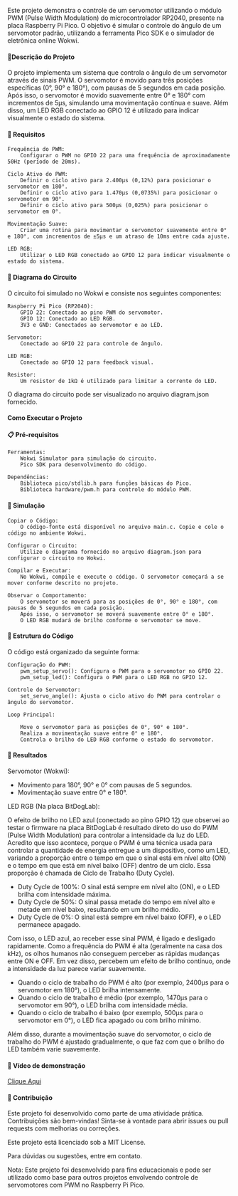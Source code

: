 Este projeto demonstra o controle de um servomotor utilizando o módulo PWM (Pulse Width Modulation) do microcontrolador RP2040, presente na placa Raspberry Pi Pico. O objetivo é simular o controle do ângulo de um servomotor padrão, utilizando a ferramenta Pico SDK e o simulador de eletrônica online Wokwi.

#### 📝Descrição do Projeto

O projeto implementa um sistema que controla o ângulo de um servomotor através de sinais PWM. O servomotor é movido para três posições específicas (0°, 90° e 180°), com pausas de 5 segundos em cada posição. Após isso, o servomotor é movido suavemente entre 0° e 180° com incrementos de 5μs, simulando uma movimentação contínua e suave. Além disso, um LED RGB conectado ao GPIO 12 é utilizado para indicar visualmente o estado do sistema.

#### 📌 Requisitos

    Frequência do PWM:
        Configurar o PWM no GPIO 22 para uma frequência de aproximadamente 50Hz (período de 20ms).

    Ciclo Ativo do PWM:
        Definir o ciclo ativo para 2.400μs (0,12%) para posicionar o servomotor em 180°.
        Definir o ciclo ativo para 1.470μs (0,0735%) para posicionar o servomotor em 90°.
        Definir o ciclo ativo para 500μs (0,025%) para posicionar o servomotor em 0°.

    Movimentação Suave:
        Criar uma rotina para movimentar o servomotor suavemente entre 0° e 180°, com incrementos de ±5μs e um atraso de 10ms entre cada ajuste.

    LED RGB:
        Utilizar o LED RGB conectado ao GPIO 12 para indicar visualmente o estado do sistema.

#### 🔧 Diagrama do Circuito

O circuito foi simulado no Wokwi e consiste nos seguintes componentes:

    Raspberry Pi Pico (RP2040):
        GPIO 22: Conectado ao pino PWM do servomotor.
        GPIO 12: Conectado ao LED RGB.
        3V3 e GND: Conectados ao servomotor e ao LED.

    Servomotor:
        Conectado ao GPIO 22 para controle de ângulo.

    LED RGB:
        Conectado ao GPIO 12 para feedback visual.

    Resistor:
        Um resistor de 1kΩ é utilizado para limitar a corrente do LED.

O diagrama do circuito pode ser visualizado no arquivo diagram.json fornecido.
#### Como Executar o Projeto
#### 📋 Pré-requisitos

    Ferramentas:
        Wokwi Simulator para simulação do circuito.
        Pico SDK para desenvolvimento do código.

    Dependências:
        Biblioteca pico/stdlib.h para funções básicas do Pico.
        Biblioteca hardware/pwm.h para controle do módulo PWM.

#### 🚀 Simulação

    Copiar o Código:
        O código-fonte está disponível no arquivo main.c. Copie e cole o código no ambiente Wokwi.

    Configurar o Circuito:
        Utilize o diagrama fornecido no arquivo diagram.json para configurar o circuito no Wokwi.

    Compilar e Executar:
        No Wokwi, compile e execute o código. O servomotor começará a se mover conforme descrito no projeto.

    Observar o Comportamento:
        O servomotor se moverá para as posições de 0°, 90° e 180°, com pausas de 5 segundos em cada posição.
        Após isso, o servomotor se moverá suavemente entre 0° e 180°.
        O LED RGB mudará de brilho conforme o servomotor se move.

#### 📂 Estrutura do Código

O código está organizado da seguinte forma:

    Configuração do PWM:
        pwm_setup_servo(): Configura o PWM para o servomotor no GPIO 22.
        pwm_setup_led(): Configura o PWM para o LED RGB no GPIO 12.

    Controle do Servomotor:
        set_servo_angle(): Ajusta o ciclo ativo do PWM para controlar o ângulo do servomotor.

    Loop Principal:

        Move o servomotor para as posições de 0°, 90° e 180°.
        Realiza a movimentação suave entre 0° e 180°.
        Controla o brilho do LED RGB conforme o estado do servomotor.

#### 🎯 Resultados

Servomotor (Wokwi):
- Movimento para 180°, 90° e 0° com pausas de 5 segundos.
- Movimentação suave entre 0° e 180°.

LED RGB (Na placa BitDogLab):
    
O efeito de brilho no LED azul (conectado ao pino GPIO 12) que observei ao testar o firmware na placa BitDogLab é resultado direto do uso do PWM (Pulse Width Modulation) para controlar a intensidade da luz do LED. Acredito que isso acontece, porque o PWM é uma técnica usada para controlar a quantidade de energia entregue a um dispositivo, como um LED, variando a proporção entre o tempo em que o sinal está em nível alto (ON) e o tempo em que está em nível baixo (OFF) dentro de um ciclo. Essa proporção é chamada de Ciclo de Trabalho (Duty Cycle).
- Duty Cycle de 100%: O sinal está sempre em nível alto (ON), e o LED brilha com intensidade máxima.
- Duty Cycle de 50%: O sinal passa metade do tempo em nível alto e metade em nível baixo, resultando em um brilho médio.
- Duty Cycle de 0%: O sinal está sempre em nível baixo (OFF), e o LED permanece apagado.

Com isso, o LED azul, ao receber esse sinal PWM, é ligado e desligado rapidamente. Como a frequência do PWM é alta (geralmente na casa dos kHz), os olhos humanos não conseguem perceber as rápidas mudanças entre ON e OFF. Em vez disso, percebem um efeito de brilho contínuo, onde a intensidade da luz parece variar suavemente.

- Quando o ciclo de trabalho do PWM é alto (por exemplo, 2400μs para o servomotor em 180°), o LED brilha intensamente.
- Quando o ciclo de trabalho é médio (por exemplo, 1470μs para o servomotor em 90°), o LED brilha com intensidade média.
- Quando o ciclo de trabalho é baixo (por exemplo, 500μs para o servomotor em 0°), o LED fica apagado ou com brilho mínimo.

Além disso, durante a movimentação suave do servomotor, o ciclo de trabalho do PWM é ajustado gradualmente, o que faz com que o brilho do LED também varie suavemente.

#### 🎥 Vídeo de demonstração
[Clique Aqui](https://youtu.be/c9VTGgHgeQE)

#### 🤝 Contribuição

Este projeto foi desenvolvido como parte de uma atividade prática. Contribuições são bem-vindas! Sinta-se à vontade para abrir issues ou pull requests com melhorias ou correções.

Este projeto está licenciado sob a MIT License.

Para dúvidas ou sugestões, entre em contato.

Nota: Este projeto foi desenvolvido para fins educacionais e pode ser utilizado como base para outros projetos envolvendo controle de servomotores com PWM no Raspberry Pi Pico.
